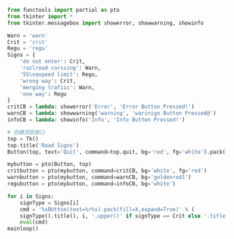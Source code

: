 
<BlogInfo title="5.路标偏函数" author="白日梦想猿" pv=0 read_times=0 pre_cost_time=0分52秒 category="GUI编程" tag_list="['GUI编程']" create_time="2020.06.22 11:52:03" update_time="2020.06.22 12:39:22" />

```python
from functools import partial as pto
from tkinter import *
from tkinter.messagebox import showerror, showwarning, showinfo

Warn = 'warn'
Crit = 'crit'
Regu = 'regu'
Signs = {
    'do not enter': Crit,
    'railroad corssing': Warn,
    '55\naspeed limit': Regu,
    'wrong way': Crit,
    'merging trafiic': Warn,
    'one way': Regu
}
critCB = lambda: showerror('Error', 'Error Button Pressed!')
warnCB = lambda: showwarning('warning', 'warinign Button Pressed@')
infoCB = lambda: showinfo('Info', 'Info Button Pressed!')

# 创建顶层窗口
top = Tk()
top.title('Road Signs')
Button(top, text='Quit', command=top.quit, bg='red', fg='white').pack()

mybutton = pto(Button, top)
critbutton = pto(mybutton, command=critCB, bg='white', fg='red')
warnbutton = pto(mybutton, command=warnCB, bg='goldenrod1')
regubutton = pto(mybutton, command=infoCB, bg='white')

for i in Signs:
    signType = Signs[i]
    cmd = '%sBUtton(text=%r%s).pack(fill=X,expand=True)' % (
    signType().title(), i, '.upper()' if signType == Crit else '.title()')
    eval(cmd)
mainloop()

```
